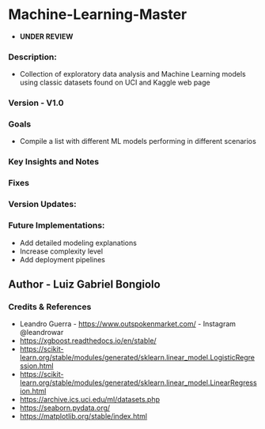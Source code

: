 # Machine-Learning-Master

- **UNDER REVIEW**

### Description:
- Collection of exploratory data analysis and Machine Learning models using classic datasets found on UCI and Kaggle web page 

### Version - V1.0

### Goals
- Compile a list with different ML models performing in different scenarios 

### Key Insights and Notes

 
### Fixes



### Version Updates:


### Future Implementations: 
- Add detailed modeling explanations 
- Increase complexity level 
- Add deployment pipelines 

## Author - Luiz Gabriel Bongiolo

### Credits & References 
- Leandro Guerra - https://www.outspokenmarket.com/ - Instagram @leandrowar
- https://xgboost.readthedocs.io/en/stable/
- https://scikit-learn.org/stable/modules/generated/sklearn.linear_model.LogisticRegression.html
- https://scikit-learn.org/stable/modules/generated/sklearn.linear_model.LinearRegression.html
- https://archive.ics.uci.edu/ml/datasets.php
- https://seaborn.pydata.org/
- https://matplotlib.org/stable/index.html
 
